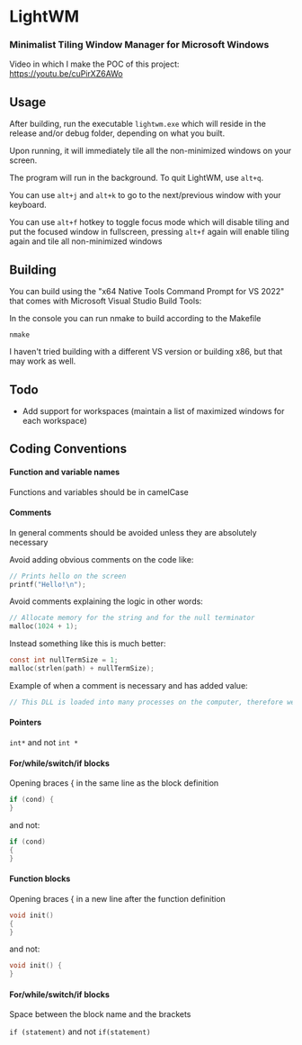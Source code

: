# LightWM

### Minimalist Tiling Window Manager for Microsoft Windows

Video in which I make the POC of this project: https://youtu.be/cuPirXZ6AWo

## Usage

After building, run the executable ```lightwm.exe``` which will reside in the release and/or debug folder, depending on what you built.

Upon running, it will immediately tile all the non-minimized windows on your screen.

The program will run in the background. To quit LightWM, use ```alt+q```.

You can use ```alt+j``` and ```alt+k``` to go to the next/previous window with your keyboard.

You can use ```alt+f``` hotkey to toggle focus mode which will disable tiling and put the focused window in fullscreen, pressing ```alt+f``` again will enable tiling again and tile all non-minimized windows

## Building

You can build using the "x64 Native Tools Command Prompt for VS 2022" that comes with Microsoft Visual Studio Build Tools:

In the console you can run nmake to build according to the Makefile

```nmake```

I haven't tried building with a different VS version or building x86, but that may work as well.

## Todo

- Add support for workspaces (maintain a list of maximized windows for each workspace)

## Coding Conventions

#### Function and variable names

Functions and variables should be in camelCase

#### Comments

In general comments should be avoided unless they are absolutely necessary

Avoid adding obvious comments on the code like:
```c
// Prints hello on the screen
printf("Hello!\n");
```

Avoid comments explaining the logic in other words:
```c
// Allocate memory for the string and for the null terminator
malloc(1024 + 1);
```

Instead something like this is much better:
```c
const int nullTermSize = 1;
malloc(strlen(path) + nullTermSize);
```

Example of when a comment is necessary and has added value:
```c
// This DLL is loaded into many processes on the computer, therefore we need to keep the logic here as simple as possible to avoid slowing down the system
```

#### Pointers

```int*``` and not ```int *```

#### For/while/switch/if blocks

Opening braces { in the same line as the block definition

```c
if (cond) {
}
```

and not:

```c
if (cond)
{
}
```

#### Function blocks

Opening braces { in a new line after the function definition

```c
void init()
{
}
```

and not:

```c
void init() {
}
```

#### For/while/switch/if blocks

Space between the block name and the brackets

```if (statement)``` and not ```if(statement)```
